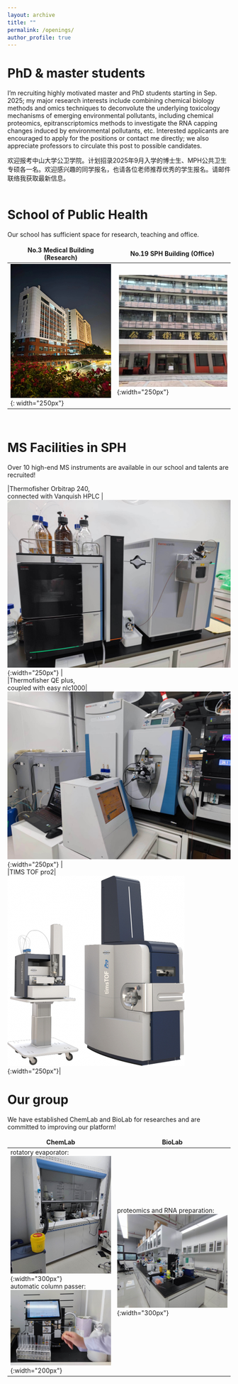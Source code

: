 ```yaml
---
layout: archive
title: ""
permalink: /openings/
author_profile: true
---
```


<!---
# __Postdoc Post__   
We also have a few openings for Postdoc working with me. The major areas of interest are: MS-based omics for molecular toxicology studies. Please contact me for details or check out <a href="https://sph.sysu.edu.cn/article/2494">our post here</a> or contact me for details.

招收博士后研究员(逸仙博士后)。目标工作方向为基于质谱的多组学对新型环境污染物的分子毒理学机制进行探索。     
博士生希望是具有质谱仪器分析背景、最好还有点化学合成背景的学生。博士生期间可以再学习一些化学生物学、生化实验。<br>
可访问<a href="https://sph.sysu.edu.cn/article/2494">此链接</a>或者邮件联系本人。  
<br>
--->

# __PhD & master students__   
I’m recruiting highly motivated master and PhD students starting in Sep. 2025; my major research interests include combining chemical biology methods and omics techniques to deconvolute the underlying toxicology mechanisms of emerging environmental pollutants, including chemical proteomics, epitranscriptomics methods to investigate the RNA capping changes induced by environmental pollutants, etc. Interested applicants are encouraged to apply for the positions or contact me directly; we also appreciate professors to circulate this post to possible candidates.

欢迎报考中山大学公卫学院。计划招录2025年9月入学的博士生、MPH公共卫生专硕各一名。欢迎感兴趣的同学报名，也请各位老师推荐优秀的学生报名。请邮件联络我获取最新信息。
<br><br>

# __School of Public Health__
Our school has sufficient space for research, teaching and office.<br>
<style>
table {
    border-collapse: collapse;
    border:none;
}
td, th {
    border: none;
}
table th:first-of-type {
    width: 8cm;
}
table th:first-of-type(2) {
    width: 8cm;
}
</style>
    
No.3 Medical Building (Research)|No.19 SPH Building (Office)
---|---
![学院科研楼](/images/科研楼.jpg){: width="250px"}|![学院办公楼](/images/办公楼.jpg){:width="250px"}   
     
<br>

# __MS Facilities in SPH__
Over 10 high-end MS instruments are available in our school and talents are recruited!<br>
<style>
table {
    border-collapse: collapse;
    border:none;
}
td, th {
    border: none;
}
table th:first-of-type {
    width: 6cm;
}
table th:first-of-type(2) {
    width: 6cm;
}
</style>

|Thermofisher Orbitrap 240, <br>connected with Vanquish HPLC |![质谱仪器1](/images/240.jpg){:width="250px"} |  
|Thermofisher QE plus,<br>coupled with easy nlc1000|  ![质谱仪器2](/images/QE.jpg){:width="250px"} |     
|TIMS TOF pro2|![质谱仪器3](/images/timsTOF.jpg){:width="250px"}|

# __Our group__
We have established ChemLab and BioLab for researches and are committed to improving our platform!<br>

|ChemLab |BioLab|
---|---
rotatory evaporator:<br> ![旋蒸仪](/images/旋蒸仪.jpg){:width="300px"} <br>automatic column passer:<br> ![过柱机](/images/过柱机.jpg){:width="200px"}| proteomics and RNA preparation: ![生物实验室](/images/biolab.jpg){:width="300px"} |

